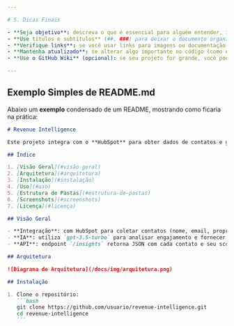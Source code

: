 ```yaml
---

# 5. Dicas Finais

- **Seja objetivo**: descreva o que é essencial para alguém entender, instalar e usar.  
- **Use títulos e subtítulos** (##, ###) para deixar o documento organizado.  
- **Verifique links**: se você usar links para imagens ou documentação externa, teste antes de publicar.  
- **Mantenha atualizado**: se alterar algo importante no código (como endpoints ou variáveis de ambiente), lembre-se de atualizar o README.  
- **Use o GitHub Wiki** (opcional): se seu projeto for grande, você pode criar páginas separadas no Wiki do repositório.

---
```


## Exemplo Simples de README.md

Abaixo um **exemplo** condensado de um README, mostrando como ficaria na prática:

````md
# Revenue Intelligence

Este projeto integra com o **HubSpot** para obter dados de contatos e gera **lead scores** usando **OpenAI GPT-3.5**. Ele expõe um endpoint `/insights` que retorna uma lista de contatos com pontuação de probabilidade de compra.

## Índice

1. [Visão Geral](#visão-geral)
2. [Arquitetura](#arquitetura)
3. [Instalação](#instalação)
4. [Uso](#uso)
5. [Estrutura de Pastas](#estrutura-de-pastas)
6. [Screenshots](#screenshots)
7. [Licença](#licença)

## Visão Geral

- **Integração**: com HubSpot para coletar contatos (nome, email, propriedades personalizadas).
- **IA**: utiliza `gpt-3.5-turbo` para analisar engajamento e fornecer pontuação (score) de 0 a 100.
- **API**: endpoint `/insights` retorna JSON com cada contato e seu score.

## Arquitetura

![Diagrama de Arquitetura](/docs/img/arquitetura.png)

## Instalação

1. Clone o repositório:
   ```bash
   git clone https://github.com/usuario/revenue-intelligence.git
   cd revenue-intelligence
   ```
````
